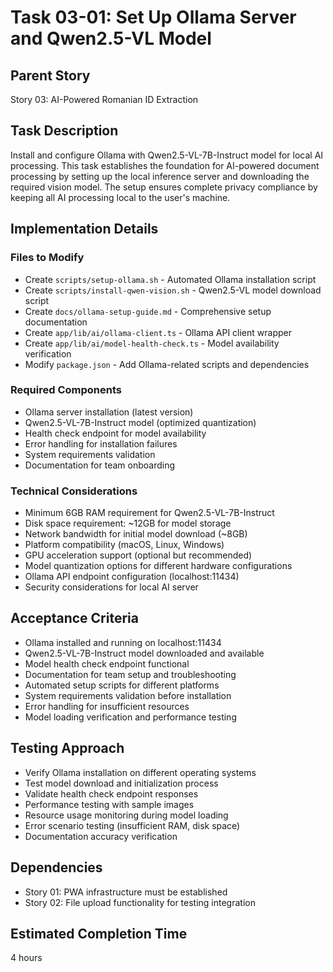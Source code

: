 # Task 03-01: Set Up Ollama Server and Qwen2.5-VL Model

## Parent Story

Story 03: AI-Powered Romanian ID Extraction

## Task Description

Install and configure Ollama with Qwen2.5-VL-7B-Instruct model for local AI processing. This task
establishes the foundation for AI-powered document processing by setting up the local inference
server and downloading the required vision model. The setup ensures complete privacy compliance by
keeping all AI processing local to the user's machine.

## Implementation Details

### Files to Modify

- Create `scripts/setup-ollama.sh` - Automated Ollama installation script
- Create `scripts/install-qwen-vision.sh` - Qwen2.5-VL model download script
- Create `docs/ollama-setup-guide.md` - Comprehensive setup documentation
- Create `app/lib/ai/ollama-client.ts` - Ollama API client wrapper
- Create `app/lib/ai/model-health-check.ts` - Model availability verification
- Modify `package.json` - Add Ollama-related scripts and dependencies

### Required Components

- Ollama server installation (latest version)
- Qwen2.5-VL-7B-Instruct model (optimized quantization)
- Health check endpoint for model availability
- Error handling for installation failures
- System requirements validation
- Documentation for team onboarding

### Technical Considerations

- Minimum 6GB RAM requirement for Qwen2.5-VL-7B-Instruct
- Disk space requirement: ~12GB for model storage
- Network bandwidth for initial model download (~8GB)
- Platform compatibility (macOS, Linux, Windows)
- GPU acceleration support (optional but recommended)
- Model quantization options for different hardware configurations
- Ollama API endpoint configuration (localhost:11434)
- Security considerations for local AI server

## Acceptance Criteria

- Ollama installed and running on localhost:11434
- Qwen2.5-VL-7B-Instruct model downloaded and available
- Model health check endpoint functional
- Documentation for team setup and troubleshooting
- Automated setup scripts for different platforms
- System requirements validation before installation
- Error handling for insufficient resources
- Model loading verification and performance testing

## Testing Approach

- Verify Ollama installation on different operating systems
- Test model download and initialization process
- Validate health check endpoint responses
- Performance testing with sample images
- Resource usage monitoring during model loading
- Error scenario testing (insufficient RAM, disk space)
- Documentation accuracy verification

## Dependencies

- Story 01: PWA infrastructure must be established
- Story 02: File upload functionality for testing integration

## Estimated Completion Time

4 hours
